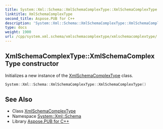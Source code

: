 ```yaml
---
title: System::Xml::Schema::XmlSchemaComplexType::XmlSchemaComplexType constructor
linktitle: XmlSchemaComplexType
second_title: Aspose.PUB for C++
description: 'System::Xml::Schema::XmlSchemaComplexType::XmlSchemaComplexType constructor. Initializes a new instance of the XmlSchemaComplexType class in C++.'
type: docs
weight: 1900
url: /cpp/system.xml.schema/xmlschemacomplextype/xmlschemacomplextype/
---
```

## XmlSchemaComplexType::XmlSchemaComplexType constructor


Initializes a new instance of the [XmlSchemaComplexType](../) class.

```cpp
System::Xml::Schema::XmlSchemaComplexType::XmlSchemaComplexType()
```

## See Also

* Class [XmlSchemaComplexType](../)
* Namespace [System::Xml::Schema](../../)
* Library [Aspose.PUB for C++](../../../)
